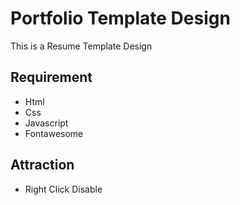 # Portfolio Template Design
This is a Resume Template Design

## Requirement
 - Html
 - Css
 - Javascript
 - Fontawesome
 
## Attraction
 - Right Click Disable